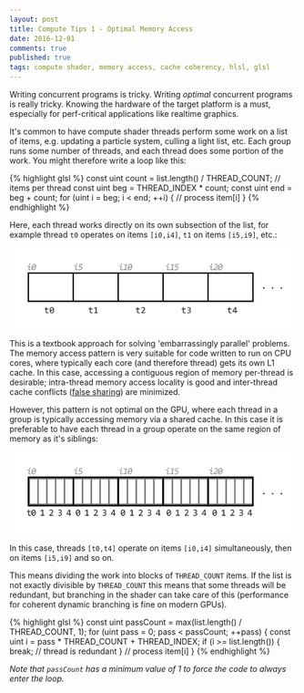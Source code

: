 ```yaml
---
layout: post
title: Compute Tips 1 - Optimal Memory Access
date: 2016-12-01
comments: true
published: true
tags: compute shader, memory access, cache coherency, hlsl, glsl
---
```


Writing concurrent programs is tricky. Writing _optimal_ concurrent programs is really tricky. Knowing the hardware of the target platform is a must, especially for perf-critical applications like realtime graphics.

It's common to have compute shader threads perform some work on a list of items, e.g. updating a particle system, culling a light list, etc. Each group runs some number of threads, and each thread does some portion of the work. You might therefore write a loop like this:

{% highlight glsl %}
const uint count = list.length() / THREAD_COUNT; // items per thread
const uint beg = THREAD_INDEX * count;
const uint end = beg + count;
for (uint i = beg; i < end; ++i) {
	// process item[i]
}
{% endhighlight %}

Here, each thread works directly on its own subsection of the list, for example thread `t0` operates on items `[i0,i4]`, `t1` on items `[i5,i9]`, etc.:

![Thread-wise list partitioning](/images/list_threadwise.png)

This is a textbook approach for solving 'embarrassingly parallel' problems. The memory access pattern is very suitable for code written to run on CPU cores, where typically each core (and therefore thread) gets its own L1 cache. In this case, accessing a contiguous region of memory per-thread is desirable; intra-thread memory access locality is good and inter-thread cache conflicts ([false sharing](https://en.wikipedia.org/wiki/False_sharing)) are minimized.

However, this pattern is not optimal on the GPU, where each thread in a group is typically accessing memory via a shared cache. In this case it is preferable to have each thread in a group operate on the same region of memory as it's siblings:

![Group-wise list partitioning](/images/list_groupwise.png)

In this case, threads `[t0,t4]` operate on items `[i0,i4]` simultaneously, then on items `[i5,i9]` and so on.

This means dividing the work into blocks of `THREAD_COUNT` items. If the list is not exactly divisible by `THREAD_COUNT` this means that some threads will be redundant, but branching in the shader can take care of this (performance for coherent dynamic branching is fine on modern GPUs).

{% highlight glsl %}
const uint passCount = max(list.length() / THREAD_COUNT, 1);
for (uint pass = 0; pass < passCount; ++pass) {
	const uint i = pass * THREAD_COUNT + THREAD_INDEX;
	if (i >= list.length()) {
		break; // thread is redundant
	}
	// process item[i]
}
{% endhighlight %}

_Note that `passCount` has a minimum value of 1 to force the code to always enter the loop._